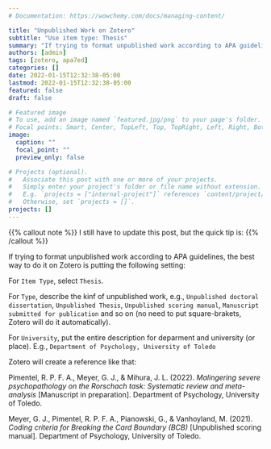 ```yaml
---
# Documentation: https://wowchemy.com/docs/managing-content/

title: "Unpublished Work on Zotero"
subtitle: "Use item type: Thesis"
summary: "If trying to format unpublished work according to APA guidelines, the best way to do it on Zotero is putting the using item type = Thesis"
authors: [admin]
tags: [zotero, apa7ed]
categories: []
date: 2022-01-15T12:32:38-05:00
lastmod: 2022-01-15T12:32:38-05:00
featured: false
draft: false

# Featured image
# To use, add an image named `featured.jpg/png` to your page's folder.
# Focal points: Smart, Center, TopLeft, Top, TopRight, Left, Right, BottomLeft, Bottom, BottomRight.
image:
  caption: ""
  focal_point: ""
  preview_only: false

# Projects (optional).
#   Associate this post with one or more of your projects.
#   Simply enter your project's folder or file name without extension.
#   E.g. `projects = ["internal-project"]` references `content/project/deep-learning/index.md`.
#   Otherwise, set `projects = []`.
projects: []
---
```


{{% callout note %}}
I still have to update this post, but the quick tip is:
{{% /callout %}}


If trying to format unpublished work according to APA guidelines, the best way to do it on Zotero is putting the following setting:

For `Item Type`, select `Thesis`.

For `Type`, describe the kinf of unpublished work, e.g., `Unpublished doctoral dissertation`, `Unpublished Thesis`, `Unpublished scoring manual`, `Manuscript submitted for publication` and so on (no need to put square-brakets, Zotero will do it automatically).

For `University`, put the entire description for deparment and university (or place). E.g., `Department of Psychology, University of Toledo`

Zotero will create a reference like that:

  Pimentel, R. P. F. A., Meyer, G. J., & Mihura, J. L. (2022). *Malingering severe psychopathology on the Rorschach task: Systematic review and meta-analysis* [Manuscript in preparation]. Department of Psychology, University of Toledo.


  Meyer, G. J., Pimentel, R. P. F. A., Pianowski, G., & Vanhoyland, M. (2021). *Coding criteria for Breaking the Card Boundary (BCB)* [Unpublished scoring manual]. Department of Psychology, University of Toledo.


